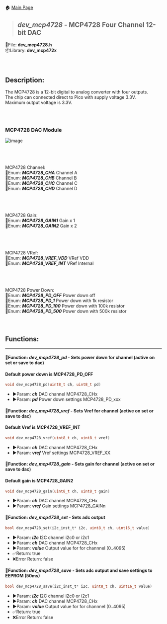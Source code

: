 🏠 [Main Page](../README.md) <br>
>##  ***dev_mcp4728*** - MCP4728 Four Channel 12-bit DAC
💾File: **dev_mcp4728.h** <br>
📦Library: **dev_mcp472x** <br>
######  <br>
## **Description:** <br>
The MCP4728 is a 12-bit digital to analog converter with four outputs. <br>
The chip can connected direct to Pico with supply voltage 3.3V. <br>
Maximum output voltage is 3.3V. <br>
######  <br>
### MCP4728 DAC Module <br>
![image](images/mcp4728.png) <br>
######  <br>
MCP4728 Channel: <br>
🔢Enum:  ***MCP4728_CHA*** Channel A <br>
🔢Enum:  ***MCP4728_CHB*** Channel B <br>
🔢Enum:  ***MCP4728_CHC*** Channel C <br>
🔢Enum:  ***MCP4728_CHD*** Channel D <br>
######  <br>
MCP4728 Gain: <br>
🔢Enum:  ***MCP4728_GAIN1*** Gain x 1 <br>
🔢Enum:  ***MCP4728_GAIN2*** Gain x 2 <br>
######  <br>
MCP4728 VRef: <br>
🔢Enum:  ***MCP4728_VREF_VDD*** VRef VDD <br>
🔢Enum:  ***MCP4728_VREF_INT*** VRef Internal <br>
######  <br>
MCP4728 Power Down: <br>
🔢Enum:  ***MCP4728_PD_OFF*** Power down off <br>
🔢Enum:  ***MCP4728_PD_1*** Power down with 1k resistor <br>
🔢Enum:  ***MCP4728_PD_100*** Power down with 100k resistor <br>
🔢Enum:  ***MCP4728_PD_500*** Power down with 500k resistor <br>
######  <br>
## **Functions:** <br>
--- 
#### 💠Function:  ***dev_mcp4728_pd*** - Sets power down for channel (active on set or save to dac)
#### Default power down is MCP4728_PD_OFF
```c 
void dev_mcp4728_pd(uint8_t ch, uint8_t pd)
```
- ▶️Param:  ***ch*** DAC channel MCP4728_CHx <br>
- ▶️Param:  ***pd*** Power down settings MCP4728_PD_xxx <br>

#### 💠Function:  ***dev_mcp4728_vref*** - Sets Vref for channel (active on set or save to dac)
#### Default Vref is MCP4728_VREF_INT
```c 
void dev_mcp4728_vref(uint8_t ch, uint8_t vref)
```
- ▶️Param:  ***ch*** DAC channel MCP4728_CHx <br>
- ▶️Param:  ***vref*** Vref settings MCP4728_VREF_XX <br>

#### 💠Function:  ***dev_mcp4728_gain*** - Sets gain for channel (active on set or save to dac)
#### Default gain is MCP4728_GAIN2
```c 
void dev_mcp4728_gain(uint8_t ch, uint8_t gain)
```
- ▶️Param:  ***ch*** DAC channel MCP4728_CHx <br>
- ▶️Param:  ***vref*** Gain settings MCP4728_GAINn <br>

#### 💠Function:  ***dev_mcp4728_set*** - Sets adc output
```c 
bool dev_mcp4728_set(i2c_inst_t* i2c, uint8_t ch, uint16_t value)
```
- ▶️Param:  ***i2c*** I2C channel i2c0 or i2c1 <br>
- ▶️Param:  ***ch*** DAC channel MCP4728_CHx <br>
- ▶️Param:  ***value*** Output value for for channnel (0..4095) <br>
- ✅Return: true <br>
- ❌Error Return: false <br>

#### 💠Function:  ***dev_mcp4728_save*** - Sets adc output and save settings to EEPROM (50ms)
```c 
bool dev_mcp4728_save(i2c_inst_t* i2c, uint8_t ch, uint16_t value)
```
- ▶️Param:  ***i2c*** I2C channel i2c0 or i2c1 <br>
- ▶️Param:  ***ch*** DAC channel MCP4728_CHx <br>
- ▶️Param:  ***value*** Output value for for channnel (0..4095) <br>
- ✅Return: true <br>
- ❌Error Return: false <br>

